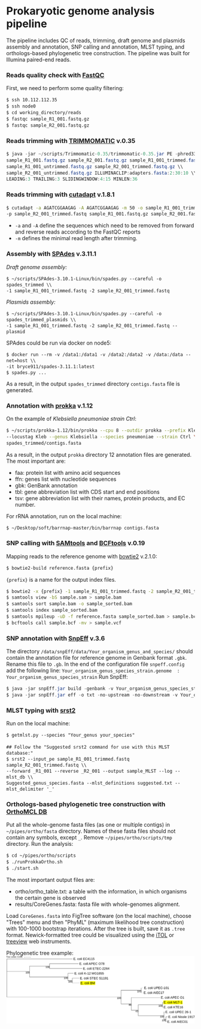 # Prokaryotic genome analysis pipeline
The pipeline includes QC of reads, trimming, draft genome and plasmids assembly and annotation, SNP calling and annotation, MLST typing, and orthologs-based phylogenetic tree construction.
The pipeline was built for Illumina paired-end reads. 

### Reads quality check with [FastQC](https://www.bioinformatics.babraham.ac.uk/projects/fastqc/)
First, we need to perform some quality filtering:
```sh
$ ssh 10.112.112.35
$ ssh node0
$ cd working_directory/reads
$ fastqc sample_R1_001.fastq.gz
$ fastqc sample_R2_001.fastq.gz
```
### Reads trimming with [TRIMMOMATIC](http://www.usadellab.org/cms/?page=trimmomatic) v.0.35
```java
$ java -jar ~/scripts/Trimmomatic-0.35/trimmomatic-0.35.jar PE -phred33 \\
sample_R1_001.fastq.gz sample_R2_001.fastq.gz sample_R1_001_trimmed.fastq.gz \\
sample_R1_001_untrimmed.fastq.gz sample_R2_001_trimmed.fastq.gz \\
sample_R2_001_untrimmed.fastq.gz ILLUMINACLIP:adapters.fasta:2:30:10 \\
LEADING:3 TRAILING:3 SLIDINGWINDOW:4:15 MINLEN:36
```
### Reads trimming with [cutadapt](https://cutadapt.readthedocs.io/en/v1.8.1/index.html) v.1.8.1
```bash
$ cutadapt -a AGATCGGAAGAG -A AGATCGGAAGAG -m 50 -o sample_R1_001_trimmed.fastq \\
-p sample_R2_001_trimmed.fastq sample_R1_001.fastq.gz sample_R2_001.fastq.gz
```
-  `-a` and `-A` define the sequences which need to be removed from forward and reverse reads according to the FastQC reports
- `-m` defines the minimal read length after trimming.

### Assembly with [SPAdes](http://cab.spbu.ru/software/spades/) v.3.11.1
_Draft genome assembly:_
```
$ ~/scripts/SPAdes-3.10.1-Linux/bin/spades.py --careful -o spades_trimmed \\
-1 sample_R1_001_trimmed.fastq -2 sample_R2_001_trimmed.fastq
```
_Plasmids assembly:_
```
$ ~/scripts/SPAdes-3.10.1-Linux/bin/spades.py --careful -o spades_trimmed_plasmids \\
-1 sample_R1_001_trimmed.fastq -2 sample_R2_001_trimmed.fastq --plasmid
```
SPAdes could be run via docker on node5:
```
$ docker run --rm -v /data1:/data1 -v /data2:/data2 -v /data:/data --net=host \\
-it bryce911/spades-3.11.1:latest
$ spades.py ...
```
As a result, in the output `spades_trimmed` directory `contigs.fasta` file is generated.

### Annotation with [prokka](http://www.vicbioinformatics.com/software.prokka.shtml) v.1.12
On the example of _Klebsiella pneumoniae strain Ctrl_:
```bash
$ ~/scripts/prokka-1.12/bin/prokka --cpu 8 --outdir prokka --prefix Kleb \\
--locustag Kleb --genus Klebsiella --species pneumoniae --strain Ctrl \\
spades_trimmed/contigs.fasta
```
As a result, in the output `prokka` directory 12 annotation files are generated. The most important are:
- faa: protein list with amino acid sequences
- ffn: genes list with nucleotide sequences
- gbk: GenBank annotation
- tbl: gene abbreviation list with CDS start and end positions
- tsv: gene abbreviation list with their names, protein products, and EC number.

For rRNA annotation, run on the local machine:
```bash
$ ~/Desktop/soft/barrnap-master/bin/barrnap contigs.fasta
```

### SNP calling with [SAMtools](http://samtools.sourceforge.net/) and [BCFtools](https://samtools.github.io/bcftools/bcftools.html) v.0.19
Mapping reads to the reference genome with [bowtie2](http://bowtie-bio.sourceforge.net/bowtie2/index.shtml) v.2.1.0:
```bash
$ bowtie2-build reference.fasta {prefix}
```
`{prefix}` is a name for the output index files.
```bash
$ bowtie2 -x {prefix} -1 sample_R1_001_trimmed.fastq -2 sample_R2_001_trimmed.fastq -S sample.sam
$ samtools view -bS sample.sam > sample.bam
$ samtools sort sample.bam -o sample_sorted.bam
$ samtools index sample_sorted.bam
$ samtools mpileup -uD -f reference.fasta sample_sorted.bam > sample.bcf
$ bcftools call sample.bcf -mv > sample.vcf
```
### SNP annotation with [SnpEff](http://snpeff.sourceforge.net/) v.3.6
The directory `/data/snpEff/data/Your_organism_genus_and_species/` should contain the annotation file for reference genome in Genbank format `.gbk`. Rename this file to `.gb`. In the end of the configuration file `snpeff.config` add the following line:
`Your_organism_genus_species_strain.genome	:	Your_organism_genus_species_strain`
Run SnpEff:
```java
$ java -jar snpEff.jar build -genbank -v Your_organism_genus_species_strain
$ java -jar snpEff.jar eff -o txt -no-upstream -no-downstream -v Your_organism_genus_species_strain sample.vcf > sample.txt
```
### MLST typing with [srst2](https://github.com/katholt/srst2#basic-usage---mlst)
Run on the local machine:
```
$ getmlst.py --species "Your_genus your_species"

## Follow the "Suggested srst2 command for use with this MLST database:"
$ srst2 --input_pe sample_R1_001_trimmed.fastq sample_R2_001_trimmed.fastq \\
--forward _R1_001 --reverse _R2_001 --output sample_MLST --log --mlst_db \\
Suggested_genus_species.fasta --mlst_definitions suggested.txt --mlst_delimiter '_'
```
### Orthologs-based phylogenetic tree construction with [OrthoMCL DB](http://orthomcl.org/orthomcl/)
Put all the whole-genome fasta files (as one or multiple contigs) in `~/pipes/ortho/fasta` directory. Names of these fasta files should not contain any symbols, except `_`. Remove `~/pipes/ortho/scripts/tmp` directory. Run the analysis:
```bash
$ cd ~/pipes/ortho/scripts
$ ./runProkkaOrtho.sh
$ ./start.sh
```
The most important output files are:
- ortho/ortho_table.txt: a table with the information, in which organisms the certain gene is observed
- results/CoreGenes.fasta: fasta file with whole-genomes alignment. 

Load `CoreGenes.fasta` into FigTree software (on the local machine), choose "Trees" menu and then "PhyML" (maximum likelihood tree construction) with 100-1000 bootstrap iterations. After the tree is built, save it as `.tree` format. Newick-formatted tree could be visualized using the [iTOL](https://itol.embl.de/upload.cgi) or [treeview](http://etetoolkit.org/treeview/) web instruments.

Phylogenetic tree example:
![Phylogenetic_tree](https://github.com/boulygina/bioinformatics-pipelines/blob/master/Prokaryotes_analysis/tree14.png)

